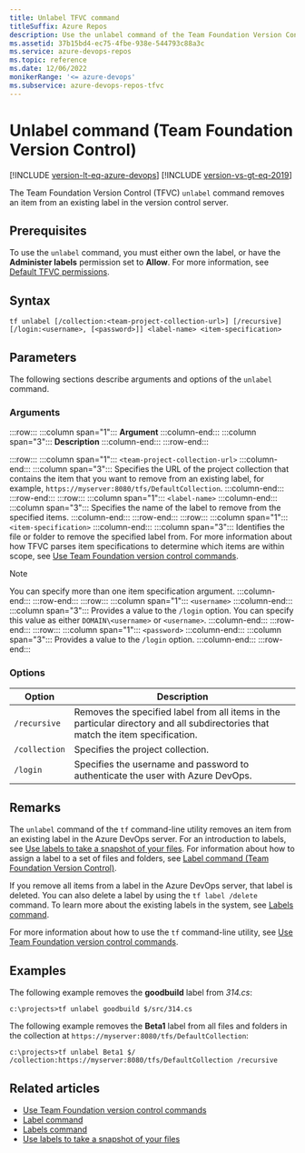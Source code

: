 ```yaml
---
title: Unlabel TFVC command
titleSuffix: Azure Repos
description: Use the unlabel command of the Team Foundation Version Control tf command-line utility to remove an item from an existing label.
ms.assetid: 37b15bd4-ec75-4fbe-938e-544793c88a3c
ms.service: azure-devops-repos
ms.topic: reference
ms.date: 12/06/2022
monikerRange: '<= azure-devops'
ms.subservice: azure-devops-repos-tfvc
---
```



# Unlabel command (Team Foundation Version Control)

[!INCLUDE [version-lt-eq-azure-devops](../../includes/version-lt-eq-azure-devops.md)]
[!INCLUDE [version-vs-gt-eq-2019](../../includes/version-vs-gt-eq-2019.md)]


The Team Foundation Version Control (TFVC) `unlabel` command removes an item from an existing label in the version control server.

## Prerequisites

To use the `unlabel` command, you must either own the label, or have the **Administer labels** permission set to **Allow**. For more information, see [Default TFVC permissions](../../organizations/security/default-tfvc-permissions.md).

## Syntax

```
tf unlabel [/collection:<team-project-collection-url>] [/recursive] [/login:<username>, [<password>]] <label-name> <item-specification>
```

## Parameters

The following sections describe arguments and options of the `unlabel` command.

### Arguments

:::row:::
   :::column span="1":::
   **Argument**
   :::column-end:::
   :::column span="3":::
   **Description**
   :::column-end:::
:::row-end:::

:::row:::
   :::column span="1":::
   `<team-project-collection-url>`
   :::column-end:::
   :::column span="3":::
   Specifies the URL of the project collection that contains the item that you want to remove from an existing label, for example, `https://myserver:8080/tfs/DefaultCollection`.
   :::column-end:::
:::row-end:::
:::row:::
   :::column span="1":::
   `<label-name>`
   :::column-end:::
   :::column span="3":::
   Specifies the name of the label to remove from the specified items.
   :::column-end:::
:::row-end:::
:::row:::
   :::column span="1":::
   `<item-specification>`
   :::column-end:::
   :::column span="3":::
   Identifies the file or folder to remove the specified label from. For more information about how TFVC parses item specifications to determine which items are within scope, see [Use Team Foundation version control commands](use-team-foundation-version-control-commands.md).

   > [!Note]  
   > You can specify more than one item specification argument.
   :::column-end:::
:::row-end:::
:::row:::
   :::column span="1":::
   `<username>`
   :::column-end:::
   :::column span="3":::
   Provides a value to the `/login` option. You can specify this value as either `DOMAIN\<username>` or `<username>`.
   :::column-end:::
:::row-end:::
:::row:::
   :::column span="1":::
   `<password>`
   :::column-end:::
   :::column span="3":::
   Provides a value to the `/login` option.
   :::column-end:::
:::row-end:::

### Options

| Option | Description |
|---|---|
| `/recursive` | Removes the specified label from all items in the particular directory and all subdirectories that match the item specification. |
| `/collection` | Specifies the project collection. |
| `/login` | Specifies the username and password to authenticate the user with Azure DevOps. |

## Remarks

The `unlabel` command of the `tf` command-line utility removes an item from an existing label in the Azure DevOps server. For an introduction to labels, see [Use labels to take a snapshot of your files](use-labels-take-snapshot-your-files.md). For information about how to assign a label to a set of files and folders, see [Label command (Team Foundation Version Control)](label-command-team-foundation-version-control.md).

If you remove all items from a label in the Azure DevOps server, that label is deleted. You can also delete a label by using the `tf label /delete` command. To learn more about the existing labels in the system, see [Labels command](labels-command.md).

For more information about how to use the `tf` command-line utility, see [Use Team Foundation version control commands](use-team-foundation-version-control-commands.md).

## Examples

The following example removes the **goodbuild** label from *314.cs*:

```
c:\projects>tf unlabel goodbuild $/src/314.cs
```

The following example removes the **Beta1** label from all files and folders in the collection at `https://myserver:8080/tfs/DefaultCollection`:

```
c:\projects>tf unlabel Beta1 $/ /collection:https://myserver:8080/tfs/DefaultCollection /recursive
```

## Related articles

- [Use Team Foundation version control commands](use-team-foundation-version-control-commands.md)
- [Label command](label-command-team-foundation-version-control.md)
- [Labels command](labels-command.md)
- [Use labels to take a snapshot of your files](use-labels-take-snapshot-your-files.md)
